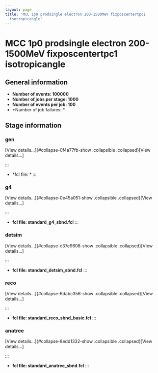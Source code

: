```yaml
---
layout: page
title: 'MCC 1p0 prodsingle electron 200-1500MeV fixposcentertpc1
  isotropicangle'
---
```




MCC 1p0 prodsingle electron 200-1500MeV fixposcentertpc1 isotropicangle
==================================================================================================================================================================



General information 
----------------------------------------------------------

-   **Number of events: 100000**
-   **Number of jobs per stage: 1000**
-   **Number of events per job: 100**
-   \*Number of job failures: \*



Stage information 
------------------------------------------------------



### gen 

[View details\...]{#collapse-0f4a77fb-show .collapsible
.collapsed}[View details\...]

::: 
-   \*fcl file: \*
:::



### g4 

[View details\...]{#collapse-0e45a051-show .collapsible
.collapsed}[View details\...]

::: 
-   **fcl file: standard\_g4\_sbnd.fcl**
:::



### detsim 

[View details\...]{#collapse-c37e9608-show .collapsible
.collapsed}[View details\...]

::: 
-   **fcl file: standard\_detsim\_sbnd.fcl**
:::



### reco 

[View details\...]{#collapse-6dabc356-show .collapsible
.collapsed}[View details\...]

::: 
-   **fcl file: standard\_reco\_sbnd\_basic.fcl**
:::



### anatree 

[View details\...]{#collapse-8edd1332-show .collapsible
.collapsed}[View details\...]

::: 
-   **fcl file: standard\_anatree\_sbnd.fcl**
:::
